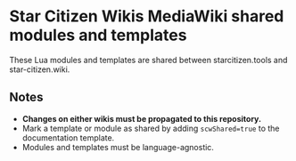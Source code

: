 # Star Citizen Wikis MediaWiki shared modules and templates

These Lua modules and templates are shared between starcitizen.tools and star-citizen.wiki.

## Notes
- **Changes on either wikis must be propagated to this repository.**
- Mark a template or module as shared by adding `scwShared=true` to the documentation template.
- Modules and templates must be language-agnostic.